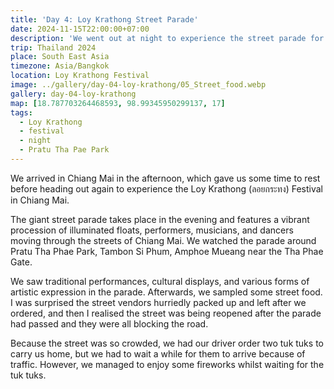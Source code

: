 ```yaml
---
title: 'Day 4: Loy Krathong Street Parade'
date: 2024-11-15T22:00:00+07:00
description: 'We went out at night to experience the street parade for the Loy Krathong festival in Chiang Mai.'
trip: Thailand 2024
place: South East Asia
timezone: Asia/Bangkok
location: Loy Krathong Festival
image: ../gallery/day-04-loy-krathong/05_Street_food.webp
gallery: day-04-loy-krathong
map: [18.787703264468593, 98.99345950299137, 17]
tags:
  - Loy Krathong
  - festival
  - night
  - Pratu Tha Pae Park
---
```


We arrived in Chiang Mai in the afternoon, which gave us some time to rest before heading out again to experience the Loy Krathong (ลอยกระทง) Festival in Chiang Mai.

The giant street parade takes place in the evening and features a vibrant procession of illuminated floats, performers, musicians, and dancers moving through the streets of Chiang Mai. We watched the parade around Pratu Tha Phae Park, Tambon Si Phum, Amphoe Mueang near the Tha Phae Gate.

We saw traditional performances, cultural displays, and various forms of artistic expression in the parade. Afterwards, we sampled some street food. I was surprised the street vendors hurriedly packed up and left after we ordered, and then I realised the street was being reopened after the parade had passed and they were all blocking the road.

Because the street was so crowded, we had our driver order two tuk tuks to carry us home, but we had to wait a while for them to arrive because of traffic. However, we managed to enjoy some fireworks whilst waiting for the tuk tuks.
